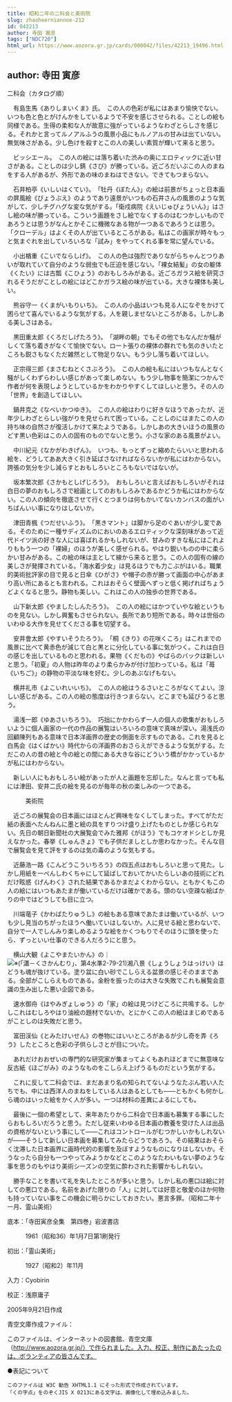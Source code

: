 ```yaml
---
title: 昭和二年の二科会と美術院
slug: zhaoheerniannoe-212
id: 042213
author: 寺田 寅彦
tags: ["NDC720"]
html_url: https://www.aozora.gr.jp/cards/000042/files/42213_19496.html
---
```


## author: 寺田 寅彦

二科会（カタログ順）



　有島生馬《ありしまいくま》氏。　この人の色彩が私にはあまり愉快でない。いつも色と色とがけんかをしているようで不安を感じさせられる。ことしの絵も同様である。生得の柔和な人が故意に強がっているようなわざとらしさを感じる。それかと言ってルノアルふうの風景小品にもルノアルの甘みは出ていない。無気味さがある。少し色けを殺すとこの人の美しい素質が輝いて来ると思う。

　ビッシエール。　この人の絵には落ち着いた渋みの奥にエロティックに近い甘さがある。ことしのは少し錆《さび》が勝っている。近ごろだいぶこの人のまねをする人があるが、外形であの味のまねはできない。できてもつまらない。

　石井柏亭《いしいはくてい》。　「牡丹《ぼたん》」の絵は前景がちょっと日本画の屏風絵《びょうぶえ》のようであり遠景がいつもの石井さんの風景のような気がして、少しチグハグな変な気がする。「衛戍病院《えいじゅびょういん》」はさし絵の味が勝っている。こういう画題をさし絵でなくするのはむつかしいものであろうとは思うがなんとかそこに機微なある物が一つあるであろうとは思う。「クローデル」はよくその人が出ているところがある。私はこの画家が時々もっと気まぐれを出していろいろな「試み」をやってくれる事を常に望んでいる。

　小出楢重《こいでならしげ》。　この人の色は強烈でありながらちゃんとつりあいが取れていて自分のような弱虫でも圧迫を感じない。「裸女結髪」の女の躯体《くたい》には古瓢《こひょう》のおもしろみがある。近ごろガラス絵を研究されるそうだがことしの絵にはどこかガラス絵の味が出ている。大きな裸体も美しい。

　熊谷守一《くまがいもりいち》。　この人の小品はいつも見る人になぞをかけて困らせて喜んでいるような気がする。人を親しませないところがある。しかしある美しさはある。

　黒田重太郎《くろだしげたろう》。　「湖畔の朝」でもその他でもなんだか騒がしくて落ち着きがなくて愉快でない。ロート張りの裸体の群れでも気のきいたところも鋭さもなくただ雑然として物足りない。もう少し落ち着いてほしい。

　正宗得三郎《まさむねとくさぶろう》。　この人の絵も私にはいつもなんとなく騒がしくわずらわしい感じがあって楽しめない。もう少し物事を簡潔につかんで作者が何を表現しようとしているかをわかりやすくしてほしいと思う。その人の「世界」を創造してほしい。

　鍋井克之《なべいかつゆき》。　この人の絵はわりに好きなほうであったが、近年少しわざとらしい強がりを見せられて困っている。ことしのにはまたこの人の持ち味の自然さが復活しかけて来たようである。しかしあの大きいほうの風景のどす黒い色彩はこの人の固有のものでないと思う。小さな家のある風景がよい。

　中川紀元《なかがわきげん》。　いつも、もっとずっと縮めたらいいと思われる絵を、どうしてああ大きく引き延ばさなければならないかが私にはわからない。誇張の気分を少し減らすとおもしろいところもないではないが。

　坂本繁次郎《さかもとしげじろう》。　おもしろいと言えばおもしろいがそれは白日の夢のおもしろさで絵画としてのおもしろみであるかどうか私にはわからない。この人の傾向を徹底させて行くとつまりは何もかいてないカンバスの面がいちばんいい事になりはしないか。

　津田青楓《つだせいふう》。　「黒きマント」は脚から足のぐあいが少し変である。そのために一種サディズムのにおいのあるエロティックな深刻味があって近代ドイツ派の好きな人には喜ばれるかもしれないが、甘みのすきな私にはこれよりももう一つの「裸婦」のほうが美しく感ぜられる。やはり鋭いものの中に柔らかい甘みがある。この絵の味は主として線から来ると思う。この人の固有の線の美しさが発揮されている。「海水着少女」は見るほうでも力こぶがはいる。職業的美術批評家の目で見ると日傘《ひがさ》や帽子の赤が勝って画面の中心があまり高い所にあるとも言われる。これはおそらく壁面へずっと低く掲げればちょうどよくなると思う。静物も美しい。これはこの人の独歩の世界である。

　山下新太郎《やましたしんたろう》。　この人の絵にはかつていやな絵というものを見ない。しかし興奮もさせられない。長所であり短所である。時々は世俗のいわゆる大作を見せてくださる事を切望する。

　安井會太郎《やすいそうたろう》。　「桐《きり》の花咲くころ」はこれまでの風景に比べて黄赤色が減じて白と黒とに分化している事に気がつく。これは白日の感じを出しているものと思われる。果物《くだもの》やばらのバックは新しいと思う。「初夏」の人物は昨年のより柔らかみが付け加わっている。私は「苺《いちご》」の静物の平淡な味を好む。少しのあぶなげもない。

　横井礼市《よこいれいいち》。　この人の絵はうるさいところがなくてよい。涼しい感じがある。この人の絵の態度は行きつまらない。どこまでも延びうると思う。

　湯浅一郎《ゆあさいちろう》。　巧拙にかかわらず一人の個人の歌集がおもしろいように個人画家の一代の作品の展覧はいろいろの意味で真味が深い。湯浅氏の回顧陳列もある意味で日本洋画界の歴史の側面を示すものである。これを見ると白馬会《はくばかい》時代からの洋画界のおさらえができるような気がする。ただこの人の昔の絵と今の絵との間にある大きな谷にどういう橋がかかっているかが私にはわからない。

　新しい人にもおもしろい絵があったが人と画題を忘却した。なんと言っても私には津田、安井二氏の絵を見るのが毎年の秋の楽しみの一つである。



　　　美術院



　近ごろの展覧会の日本画にはほとんど興味をなくしてしまった。すべてがただ紙の表面へたんねんに墨と絵の具をすりつけ盛り上げたものとしか感じられない。先日の朝日新聞社の大展覧会でみた雅邦《がほう》でもコケオドシとしか見えなかった。春挙《しゅんきょ》でも子供だましとしか思わなかった。そんな目で展覧会を見て評をするのは気の毒のような気もする。

　近藤浩一路《こんどうこういちろう》の四五点はおもしろいと思って見た。しかし用紙を一ぺんしわくちゃにして延ばしておいてかいたらしいあの技術にどれだけ眩惑《げんわく》された結果であるかまだよくわからない。ともかくもこの人の絵にはいつもあたまが働いているだけは確かである。頭のない空疎な絵ばかりの中ではどうしても目に立つ。

　川端竜子《かわばたりゅうし》の絵もある意味であたまは働いているが、いつも少し見当のちがったほうへ働いていはしないか。人に見せる絵と思わないで、自分で一人でしんみり楽しめるような絵をかくつもりでそのほうに頭を使ったら、ずっといい仕事のできる人だろうにと思う。

　横山大観《よこやまたいかん》の｜![※(「瀟－くさかんむり」、第4水準2-79-21)](https://www.aozora.gr.jp/cards/000042/files/../../../gaiji/2-79/2-79-21.png)湘八景《しょうしょうはっけい》はどうも魂が抜けている。塗り盆に白い砂でこしらえる盆景の感じそのままである。全部がこしらえものである。金粉を振ったのは大きな失敗でこれも展覧会意識の生み出した悪い企図である。

　速水御舟《はやみぎょしゅう》の「家」の絵は見つけどころに共鳴する。しかしこれはむしろやはり油絵の題材でないか。とにかくこの人の絵はまじめであるがことしのは失敗だと思う。

　富田渓仙《とみたけいせん》の巻物にはいいところがあるが少し奇を弄《ろう》したところと色彩の子供らしさとが目についた。

　あれだけおおぜいの専門的な研究家が集まってよくもあれほどまでに無意味な反古紙《ほごがみ》のようなものをこしらえ上げうるものだという気がする。

　これに反して二科会では、まだあまり名の知られてないようなたぶん若い人たちでも、中には西洋人のまねをしている人はあるとしても――ともかくも何かしら魂のはいった絵をかく人が多い。一つは材料の差異によるにしても。

　最後に一個の希望として、来年あたりから二科会で日本画も募集する事にしたらおもしろいだろうと思う。ただし従来いわゆる日本画の教養を受けた人は出品の資格がないという事にして――これはコントロールがむつかしいかもしれないが――そうして新しい日本画を募集してみたらどうであろう。その結果はおそらく沈滞した日本画界に画時代的の影響を及ぼすようなものになりはしないか。そうなったら自分も一つやってみようかなどとこのようなたわいもない夢のような事を思うのもやはり美術シーズンの空気に酔わされた影響かもしれない。

　勝手なことを書いて礼を失したところが多いと思う。しかし私の悪口は絵に対しての悪口である。名前をあげた限りの「人」に対しては好意と敬愛のほか何物も持っていない事をこの機会に明らかにしておきたい。悪言多罪。（昭和二年十一月、霊山美術）













底本：「寺田寅彦全集　第四巻」岩波書店


　　　1961（昭和36）年1月7日第1刷発行

初出：「霊山美術」

　　　1927（昭和2）年11月

入力：Cyobirin

校正：浅原庸子

2005年9月21日作成

青空文庫作成ファイル：

このファイルは、インターネットの図書館、青空文庫（http://www.aozora.gr.jp/）で作られました。入力、校正、制作にあたったのは、ボランティアの皆さんです。











●表記について


	このファイルは W3C 勧告 XHTML1.1 にそった形式で作成されています。
	「くの字点」をのぞくJIS X 0213にある文字は、画像化して埋め込みました。